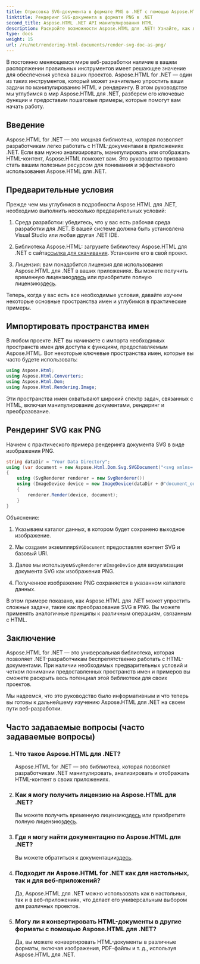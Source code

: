 ```yaml
---
title: Отрисовка SVG-документа в формате PNG в .NET с помощью Aspose.HTML
linktitle: Рендеринг SVG-документа в формате PNG в .NET
second_title: Aspose.HTML .NET API манипулирования HTML
description: Раскройте возможности Aspose.HTML для .NET! Узнайте, как легко визуализировать документ SVG в формате PNG. Погрузитесь в пошаговые примеры и часто задаваемые вопросы. Начать сейчас!
type: docs
weight: 15
url: /ru/net/rendering-html-documents/render-svg-doc-as-png/
---
```


В постоянно меняющемся мире веб-разработки наличие в вашем распоряжении правильных инструментов имеет решающее значение для обеспечения успеха ваших проектов. Aspose.HTML for .NET — один из таких инструментов, который может значительно упростить ваши задачи по манипулированию HTML и рендерингу. В этом руководстве мы углубимся в мир Aspose.HTML для .NET, разберем его ключевые функции и предоставим пошаговые примеры, которые помогут вам начать работу.

## Введение

Aspose.HTML for .NET — это мощная библиотека, которая позволяет разработчикам легко работать с HTML-документами в приложениях .NET. Если вам нужно анализировать, манипулировать или отображать HTML-контент, Aspose.HTML поможет вам. Это руководство призвано стать вашим полезным ресурсом для понимания и эффективного использования Aspose.HTML для .NET.

## Предварительные условия

Прежде чем мы углубимся в подробности Aspose.HTML для .NET, необходимо выполнить несколько предварительных условий:

1. Среда разработки: убедитесь, что у вас есть рабочая среда разработки для .NET. В вашей системе должна быть установлена Visual Studio или любая другая .NET IDE.

2.  Библиотека Aspose.HTML: загрузите библиотеку Aspose.HTML для .NET с сайта[ссылка для скачивания](https://releases.aspose.com/html/net/). Установите его в свой проект.

3.  Лицензия: вам понадобится лицензия для использования Aspose.HTML для .NET в ваших приложениях. Вы можете получить временную лицензию[здесь](https://purchase.aspose.com/temporary-license/) или приобретите полную лицензию[здесь](https://purchase.aspose.com/buy).

Теперь, когда у вас есть все необходимые условия, давайте изучим некоторые основные пространства имен и углубимся в практические примеры.

## Импортировать пространства имен

В любом проекте .NET вы начинаете с импорта необходимых пространств имен для доступа к функциям, предоставляемым Aspose.HTML. Вот некоторые ключевые пространства имен, которые вы часто будете использовать:

```csharp
using Aspose.Html;
using Aspose.Html.Converters;
using Aspose.Html.Dom;
using Aspose.Html.Rendering.Image;
```

Эти пространства имен охватывают широкий спектр задач, связанных с HTML, включая манипулирование документами, рендеринг и преобразование.

## Рендеринг SVG как PNG

Начнем с практического примера рендеринга документа SVG в виде изображения PNG.

```csharp
string dataDir = "Your Data Directory";
using (var document = new Aspose.Html.Dom.Svg.SVGDocument("<svg xmlns='http://www.w3.org/2000/svg'><circle cx='50' cy='50' r='40'/></svg>", @"c:\work\"))
{
    using (SvgRenderer renderer = new SvgRenderer())
    using (ImageDevice device = new ImageDevice(dataDir + @"document_out.png"))
    {
        renderer.Render(device, document);
    }
}
```

Объяснение:

1. Указываем каталог данных, в котором будет сохранено выходное изображение.

2.  Мы создаем экземпляр`SVGDocument` предоставляя контент SVG и базовый URI.

3.  Далее мы используем`SvgRenderer` и`ImageDevice` для визуализации документа SVG как изображения PNG.

4. Полученное изображение PNG сохраняется в указанном каталоге данных.

В этом примере показано, как Aspose.HTML для .NET может упростить сложные задачи, такие как преобразование SVG в PNG. Вы можете применять аналогичные принципы к различным операциям, связанным с HTML.

## Заключение

Aspose.HTML for .NET — это универсальная библиотека, которая позволяет .NET-разработчикам беспрепятственно работать с HTML-документами. При наличии необходимых предварительных условий и четком понимании предоставленных пространств имен и примеров вы сможете раскрыть весь потенциал этой библиотеки для своих проектов.

Мы надеемся, что это руководство было информативным и что теперь вы готовы к дальнейшему изучению Aspose.HTML для .NET на своем пути веб-разработки.

## Часто задаваемые вопросы (часто задаваемые вопросы)

1. ### Что такое Aspose.HTML для .NET?
   Aspose.HTML for .NET — это библиотека, которая позволяет разработчикам .NET манипулировать, анализировать и отображать HTML-контент в своих приложениях.

2. ### Как я могу получить лицензию на Aspose.HTML для .NET?
    Вы можете получить временную лицензию[здесь](https://purchase.aspose.com/temporary-license/) или приобретите полную лицензию[здесь](https://purchase.aspose.com/buy).

3. ### Где я могу найти документацию по Aspose.HTML для .NET?
    Вы можете обратиться к документации[здесь](https://reference.aspose.com/html/net/).

4. ### Подходит ли Aspose.HTML for .NET как для настольных, так и для веб-приложений?
   Да, Aspose.HTML для .NET можно использовать как в настольных, так и в веб-приложениях, что делает его универсальным выбором для различных проектов.

5. ### Могу ли я конвертировать HTML-документы в другие форматы с помощью Aspose.HTML для .NET?
   Да, вы можете конвертировать HTML-документы в различные форматы, включая изображения, PDF-файлы и т. д., используя Aspose.HTML для .NET.
